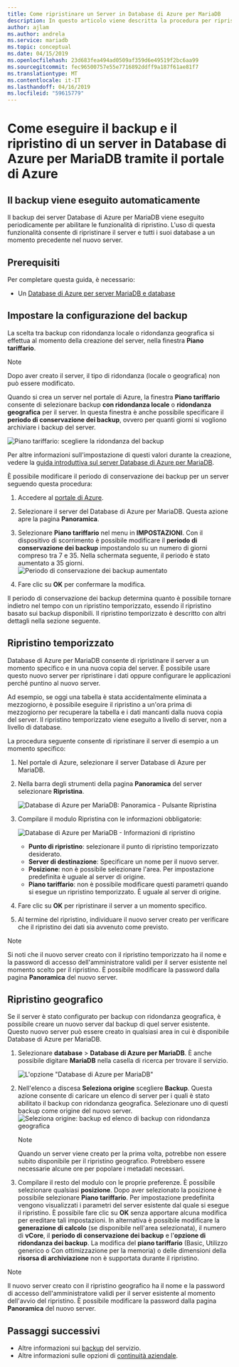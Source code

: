 ```yaml
---
title: Come ripristinare un Server in Database di Azure per MariaDB
description: In questo articolo viene descritta la procedura per ripristinare un server nel Database di Azure per MariaDB tramite il portale di Azure.
author: ajlam
ms.author: andrela
ms.service: mariadb
ms.topic: conceptual
ms.date: 04/15/2019
ms.openlocfilehash: 23d683fea494ad0509af359d6e49519f2bc6aa99
ms.sourcegitcommit: fec96500757e55e7716892ddff9a187f61ae81f7
ms.translationtype: MT
ms.contentlocale: it-IT
ms.lasthandoff: 04/16/2019
ms.locfileid: "59615779"
---
```

# <a name="how-to-backup-and-restore-a-server-in-azure-database-for-mariadb-using-the-azure-portal"></a>Come eseguire il backup e il ripristino di un server in Database di Azure per MariaDB tramite il portale di Azure

## <a name="backup-happens-automatically"></a>Il backup viene eseguito automaticamente
Il backup dei server Database di Azure per MariaDB viene eseguito periodicamente per abilitare le funzionalità di ripristino. L'uso di questa funzionalità consente di ripristinare il server e tutti i suoi database a un momento precedente nel nuovo server.

## <a name="prerequisites"></a>Prerequisiti
Per completare questa guida, è necessario:
- Un [Database di Azure per server MariaDB e database](quickstart-create-mariadb-server-database-using-azure-portal.md)

## <a name="set-backup-configuration"></a>Impostare la configurazione del backup

La scelta tra backup con ridondanza locale o ridondanza geografica si effettua al momento della creazione del server, nella finestra **Piano tariffario**.

> [!NOTE]
> Dopo aver creato il server, il tipo di ridondanza (locale o geografica) non può essere modificato.
>

Quando si crea un server nel portale di Azure, la finestra **Piano tariffario** consente di selezionare backup **con ridondanza locale** o **ridondanza geografica** per il server. In questa finestra è anche possibile specificare il **periodo di conservazione dei backup**, ovvero per quanti giorni si vogliono archiviare i backup del server.

   ![Piano tariffario: scegliere la ridondanza del backup](./media/howto-restore-server-portal/pricing-tier.png)

Per altre informazioni sull'impostazione di questi valori durante la creazione, vedere la [guida introduttiva sul server Database di Azure per MariaDB](quickstart-create-mariadb-server-database-using-azure-portal.md).

È possibile modificare il periodo di conservazione dei backup per un server seguendo questa procedura:
1. Accedere al [portale di Azure](https://portal.azure.com/).

2. Selezionare il server del Database di Azure per MariaDB. Questa azione apre la pagina **Panoramica**.

3. Selezionare **Piano tariffario** nel menu in **IMPOSTAZIONI**. Con il dispositivo di scorrimento è possibile modificare il **periodo di conservazione dei backup** impostandolo su un numero di giorni compreso tra 7 e 35.
Nella schermata seguente, il periodo è stato aumentato a 35 giorni.
![Periodo di conservazione dei backup aumentato](./media/howto-restore-server-portal/3-increase-backup-days.png)

4. Fare clic su **OK** per confermare la modifica.

Il periodo di conservazione dei backup determina quanto è possibile tornare indietro nel tempo con un ripristino temporizzato, essendo il ripristino basato sui backup disponibili. Il ripristino temporizzato è descritto con altri dettagli nella sezione seguente. 

## <a name="point-in-time-restore"></a>Ripristino temporizzato
Database di Azure per MariaDB consente di ripristinare il server a un momento specifico e in una nuova copia del server. È possibile usare questo nuovo server per ripristinare i dati oppure configurare le applicazioni perché puntino al nuovo server.

Ad esempio, se oggi una tabella è stata accidentalmente eliminata a mezzogiorno, è possibile eseguire il ripristino a un'ora prima di mezzogiorno per recuperare la tabella e i dati mancanti dalla nuova copia del server. Il ripristino temporizzato viene eseguito a livello di server, non a livello di database.

La procedura seguente consente di ripristinare il server di esempio a un momento specifico:
1. Nel portale di Azure, selezionare il server Database di Azure per MariaDB. 

2. Nella barra degli strumenti della pagina **Panoramica** del server selezionare **Ripristina**.

   ![Database di Azure per MariaDB: Panoramica - Pulsante Ripristina](./media/howto-restore-server-portal/2-server.png)

3. Compilare il modulo Ripristina con le informazioni obbligatorie:

   ![Database di Azure per MariaDB - Informazioni di ripristino](./media/howto-restore-server-portal/3-restore.png)
   - **Punto di ripristino**: selezionare il punto di ripristino temporizzato desiderato.
   - **Server di destinazione**: Specificare un nome per il nuovo server.
   - **Posizione**: non è possibile selezionare l'area. Per impostazione predefinita è uguale al server di origine.
   - **Piano tariffario**: non è possibile modificare questi parametri quando si esegue un ripristino temporizzato. È uguale al server di origine. 

4. Fare clic su **OK** per ripristinare il server a un momento specifico. 

5. Al termine del ripristino, individuare il nuovo server creato per verificare che il ripristino dei dati sia avvenuto come previsto.

>[!Note]
>Si noti che il nuovo server creato con il ripristino temporizzato ha il nome e la password di accesso dell'amministratore validi per il server esistente nel momento scelto per il ripristino. È possibile modificare la password dalla pagina **Panoramica** del nuovo server.

## <a name="geo-restore"></a>Ripristino geografico
Se il server è stato configurato per backup con ridondanza geografica, è possibile creare un nuovo server dal backup di quel server esistente. Questo nuovo server può essere creato in qualsiasi area in cui è disponibile Database di Azure per MariaDB.  

1. Selezionare **database** > **Database di Azure per MariaDB**. È anche possibile digitare **MariaDB** nella casella di ricerca per trovare il servizio.

   ![L'opzione "Database di Azure per MariaDB"](./media/howto-restore-server-portal/2_navigate-to-mariadb.png)

2. Nell'elenco a discesa **Seleziona origine** scegliere **Backup**. Questa azione consente di caricare un elenco di server per i quali è stato abilitato il backup con ridondanza geografica. Selezionare uno di questi backup come origine del nuovo server.
   ![Seleziona origine: backup ed elenco di backup con ridondanza geografica](./media/howto-restore-server-portal/2-georestore.png)

   > [!NOTE]
   > Quando un server viene creato per la prima volta, potrebbe non essere subito disponibile per il ripristino geografico. Potrebbero essere necessarie alcune ore per popolare i metadati necessari.
   >

3. Compilare il resto del modulo con le proprie preferenze. È possibile selezionare qualsiasi **posizione**. Dopo aver selezionato la posizione è possibile selezionare **Piano tariffario**. Per impostazione predefinita vengono visualizzati i parametri del server esistente dal quale si esegue il ripristino. È possibile fare clic su **OK** senza apportare alcuna modifica per ereditare tali impostazioni. In alternativa è possibile modificare la **generazione di calcolo** (se disponibile nell'area selezionata), il numero di **vCore**, il **periodo di conservazione dei backup** e l'**opzione di ridondanza dei backup**. La modifica del **piano tariffario** (Basic, Utilizzo generico o Con ottimizzazione per la memoria) o delle dimensioni della **risorsa di archiviazione** non è supportata durante il ripristino.

>[!Note]
>Il nuovo server creato con il ripristino geografico ha il nome e la password di accesso dell'amministratore validi per il server esistente al momento dell'avvio del ripristino. È possibile modificare la password dalla pagina **Panoramica** del nuovo server.

## <a name="next-steps"></a>Passaggi successivi
- Altre informazioni sui [backup](concepts-backup.md) del servizio.
- Altre informazioni sulle opzioni di [continuità aziendale](concepts-business-continuity.md).
